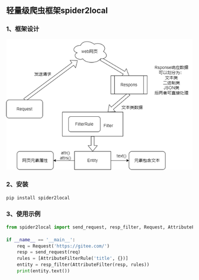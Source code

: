## 轻量级爬虫框架spider2local
### 1、框架设计
![spider2local.png](spider2local.png)
### 2、安装
```commandline
pip install spider2local
```
### 3、使用示例
```python
from spider2local import send_request, resp_filter, Request, AttributeFilter, AttributeFilterRule

if __name__ == '__main__':
    req = Request('https://gitee.com/')
    resp = send_request(req)
    rules = [AttributeFilterRule('title', {})]
    entity = resp_filter(AttributeFilter(resp, rules))
    print(entity.text())
```